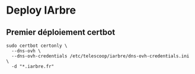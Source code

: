 # Deploy IArbre

## Premier déploiement certbot

```
sudo certbot certonly \
  --dns-ovh \
  --dns-ovh-credentials /etc/telescoop/iarbre/dns-ovh-credentials.ini \
  -d "*.iarbre.fr"
```
